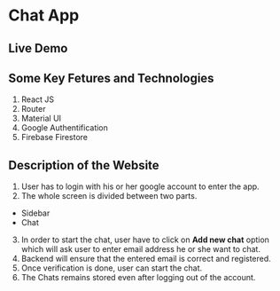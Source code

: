 # Chat App

## Live Demo


## Some Key Fetures and Technologies

1. React JS
2. Router
3. Material UI
4. Google Authentification
5. Firebase Firestore


## Description of the Website


1. User has to login with his or her google account to enter the app.
2. The whole screen is divided between two parts.

- Sidebar
- Chat

3. In order to start the chat, user have to click on **Add new chat** option which will ask user to enter email address he or she want to chat.
4. Backend will ensure that the entered email is correct and registered.
5. Once verification is done, user can start the chat.
6. The Chats remains stored even after logging out of the account.
